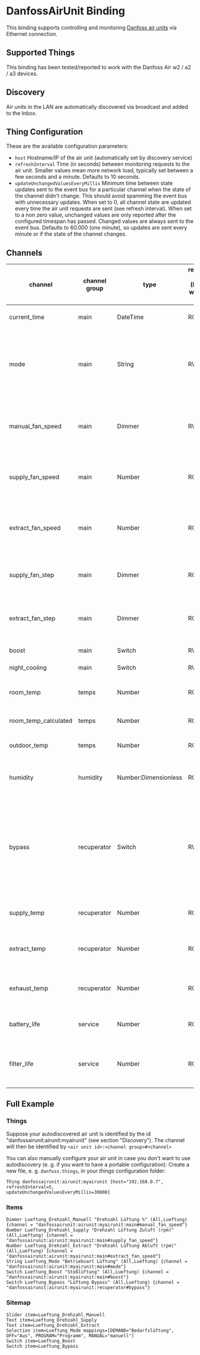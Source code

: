 # DanfossAirUnit Binding

This binding supports controlling and monitoring [Danfoss air units](https://www.danfoss.com/en/products/energy-recovery-devices/dhs/heat-recovery-ventilation/air-units/) via Ethernet connection.
 
## Supported Things

This binding has been tested/reported to work with the Danfoss Air w2 / a2 / a3 devices. 

## Discovery

Air units in the LAN are automatically discovered via broadcast and added to the Inbox. 

## Thing Configuration

These are the available configuration parameters:

- `host` Hostname/IP of the air unit (automatically set by discovery service)
- `refreshInterval` Time (in seconds) between monitoring requests to the air unit. Smaller values mean more network load, typically set between a few seconds and a minute. Defaults to 10 seconds. 
- `updateUnchangedValuesEveryMillis` Minimum time between state updates sent to the event bus for a particular channel when the state of the channel didn't change. This should avoid spamming the event bus with unnecessary updates. When set to 0, all channel state are updated every time the air unit requests are sent (see refresh interval). When set to a non zero value, unchanged values are only reported after the configured timespan has passed. Changed values are always sent to the event bus. Defaults to 60.000 (one minute), so updates are sent every minute or if the state of the channel changes.                  

## Channels

| channel | channel group | type   | readable only (RO) or writable (RW) | description                  |
|---|---|---|---|---|
| current_time | main | DateTime | RO | Current time reported by the air unit.  |
| mode | main | String | RW | Value to control the operation mode of the air unit. One of DEMAND, PROGRAM, MANUAL and OFF  |
| manual_fan_speed | main | Dimmer | RW | Value to control the fan speed when in MANUAL mode (10 steps) |
| supply_fan_speed | main | Number | RO | Current rotation of the fan supplying air to the rooms (in rpm) |
| extract_fan_speed | main | Number | RO | Current rotation of the fan extracting air from the rooms (in rpm) |
| supply_fan_step | main | Dimmer | RO | Current 10-step setting of the fan supplying air to the rooms |
| extract_fan_step | main | Dimmer | RO | Current 10-step setting of the fan extracting air from the rooms |
| boost | main | Switch | RW | Enables fan boost  |
| night_cooling | main | Switch | RW | Enables night cooling  |
| room_temp | temps | Number | RO | Temperature of the air in the room of the Air Dial  |
| room_temp_calculated | temps | Number | RO | Calculated Room Temperature  |
| outdoor_temp | temps | Number | RO | Temperature of the air outside  |
| humidity | humidity | Number:Dimensionless | RO | Current relative humidity measured by the unit  |
| bypass | recuperator | Switch | RW | Disables the heat exchange. Useful in summer when room temperature is above target and outside temperature is below target.  |
| supply_temp | recuperator | Number | RO | Temperature of air which is passed to the rooms  |
| extract_temp | recuperator | Number | RO | Temperature of the air as extracted from the rooms  |
| exhaust_temp | recuperator | Number | RO | Temperature of the air when pushed outside  |
| battery_life | service | Number | RO | Remaining Air Dial Battery Level (percentage) |
| filter_life | service | Number | RO | Remaining life of filter until exchange is necessary (percentage) |


## Full Example

### Things

Suppose your autodiscovered air unit is identified by the id "danfossairunit:airunit:myairunit" (see section "Discovery").
The channel will then be identified by `<air unit id>:<channel group>#<channel>`

You can also manually configure your air unit in case you don't want to use autodiscovery
 (e. g. if you want to have a portable configuration):
Create a new file, e. g. `danfoss.things`, in your _things_ configuration folder:

```
Thing danfossairunit:airunit:myairunit [host="192.168.0.7",
refreshInterval=5,
updateUnchangedValuesEveryMillis=30000]
```

### Items

```
Dimmer Lueftung_Drehzahl_Manuell "Drehzahl Lüftung %" (All,Lueftung) {channel = "danfossairunit:airunit:myairunit:main#manual_fan_speed"}
Number Lueftung_Drehzahl_Supply "Drehzahl Lüftung Zuluft (rpm)" (All,Lueftung) {channel = "danfossairunit:airunit:myairunit:main#supply_fan_speed"}
Number Lueftung_Drehzahl_Extract "Drehzahl Lüftung Abluft (rpm)" (All,Lueftung) {channel = "danfossairunit:airunit:myairunit:main#extract_fan_speed"}
String Lueftung_Mode "Betriebsart Lüftung" (All,Lueftung) {channel = "danfossairunit:airunit:myairunit:main#mode"}
Switch Lueftung_Boost "Stoßlüftung" (All,Lueftung) {channel = "danfossairunit:airunit:myairunit:main#boost"}
Switch Lueftung_Bypass "Lüftung Bypass" (All,Lueftung) {channel = "danfossairunit:airunit:myairunit:recuperator#bypass"}
```

### Sitemap

```
Slider item=Lueftung_Drehzahl_Manuell
Text item=Lueftung_Drehzahl_Supply
Text item=Lueftung_Drehzahl_Extract
Selection item=Lueftung_Mode mappings=[DEMAND="Bedarfslüftung", OFF="Aus", PROGRAM="Programm", MANUAL="manuell"]
Switch item=Lueftung_Boost
Switch item=Lueftung_Bypass
```

